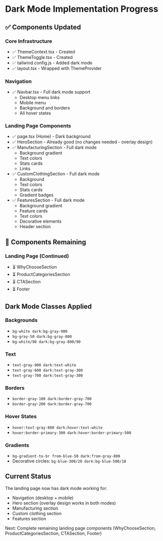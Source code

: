 # Dark Mode Implementation Progress

## ✅ Components Updated

### Core Infrastructure
- ✅ ThemeContext.tsx - Created
- ✅ ThemeToggle.tsx - Created
- ✅ tailwind.config.js - Added dark mode
- ✅ layout.tsx - Wrapped with ThemeProvider

### Navigation
- ✅ Navbar.tsx - Full dark mode support
  - Desktop menu links
  - Mobile menu
  - Background and borders
  - All hover states

### Landing Page Components
- ✅ page.tsx (Home) - Dark background
- ✅ HeroSection - Already good (no changes needed - overlay design)
- ✅ ManufacturingSection - Full dark mode
  - Background gradient
  - Text colors
  - Stats cards
  - Links
- ✅ CustomClothingSection - Full dark mode
  - Background
  - Text colors
  - Stats cards
  - Gradient badges
- ✅ FeaturesSection - Full dark mode
  - Background gradient
  - Feature cards
  - Text colors
  - Decorative elements
  - Header section

## 🔄 Components Remaining

### Landing Page (Continued)
- ⏳ WhyChooseSection
- ⏳ ProductCategoriesSection
- ⏳ CTASection
- ⏳ Footer

## Dark Mode Classes Applied

### Backgrounds
- `bg-white dark:bg-gray-900`
- `bg-gray-50 dark:bg-gray-800`
- `bg-white/90 dark:bg-gray-800/90`

### Text
- `text-gray-900 dark:text-white`
- `text-gray-600 dark:text-gray-300`
- `text-gray-700 dark:text-gray-300`

### Borders
- `border-gray-100 dark:border-gray-700`
- `border-gray-200 dark:border-gray-700`

### Hover States
- `hover:text-gray-800 dark:hover:text-white`
- `hover:border-primary-300 dark:hover:border-primary-500`

### Gradients
- `bg-gradient-to-br from-blue-50 dark:from-gray-800`
- Decorative circles: `bg-blue-300/20 dark:bg-blue-500/10`

## Current Status
The landing page now has dark mode working for:
- Navigation (desktop + mobile)
- Hero section (overlay design works in both modes)
- Manufacturing section
- Custom clothing section  
- Features section

Next: Complete remaining landing page components (WhyChooseSection, ProductCategoriesSection, CTASection, Footer)
